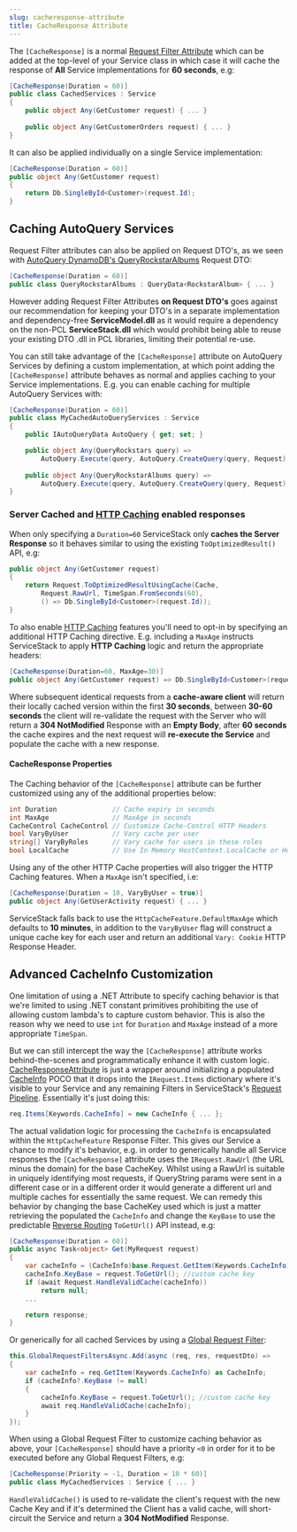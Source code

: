 ```yaml
---
slug: cacheresponse-attribute
title: CacheResponse Attribute
---
```


The `[CacheResponse]` is a normal [Request Filter Attribute](/filter-attributes)
which can be added at the top-level of your Service class in which case it will cache the response of 
**All** Service implementations for **60 seconds**, e.g:

```csharp
[CacheResponse(Duration = 60)]
public class CachedServices : Service 
{ 
    public object Any(GetCustomer request) { ... }
    
    public object Any(GetCustomerOrders request) { ... }
}
```

It can also be applied individually on a single Service implementation:

```csharp
[CacheResponse(Duration = 60)]
public object Any(GetCustomer request)
{
    return Db.SingleById<Customer>(request.Id);
}
```

## Caching AutoQuery Services

Request Filter attributes can also be applied on Request DTO's, as we seen with [AutoQuery DynamoDB's QueryRockstarAlbums](/autoquery-dynamodb#caching-autoquery-services) Request DTO:

```csharp
[CacheResponse(Duration = 60)]
public class QueryRockstarAlbums : QueryData<RockstarAlbum> { ... }
```

However adding Request Filter Attributes **on Request DTO's** goes against our recommendation for keeping 
your DTO's in a separate implementation and dependency-free **ServiceModel.dll** as it would require a 
dependency on the non-PCL **ServiceStack.dll** which would prohibit being able to reuse your existing 
DTO .dll in PCL libraries, limiting their potential re-use.

You can still take advantage of the `[CacheResponse]` attribute on AutoQuery Services by defining
a custom implementation, at which point adding the `[CacheResponse]` attribute behaves as normal and 
applies caching to your Service implementations. E.g. you can enable caching for multiple AutoQuery 
Services with:

```csharp
[CacheResponse(Duration = 60)]
public class MyCachedAutoQueryServices : Service 
{
    public IAutoQueryData AutoQuery { get; set; }

    public object Any(QueryRockstars query) =>
        AutoQuery.Execute(query, AutoQuery.CreateQuery(query, Request), Request);
    
    public object Any(QueryRockstarAlbums query) =>
        AutoQuery.Execute(query, AutoQuery.CreateQuery(query, Request), Request);
}
```

### Server Cached and [HTTP Caching](/http-caching) enabled responses

When only specifying a `Duration=60` ServiceStack only **caches the Server Response** so it behaves similar
to using the existing `ToOptimizedResult()` API, e.g:

```csharp
public object Any(GetCustomer request)
{
    return Request.ToOptimizedResultUsingCache(Cache, 
        Request.RawUrl, TimeSpan.FromSeconds(60), 
        () => Db.SingleById<Customer>(request.Id));
}
```

To also enable [HTTP Caching](/http-caching) features you'll need to opt-in by specifying an additional HTTP Caching directive. 
E.g. including a `MaxAge` instructs ServiceStack to apply **HTTP Caching** logic and return the appropriate headers:

```csharp
[CacheResponse(Duration=60, MaxAge=30)]
public object Any(GetCustomer request) => Db.SingleById<Customer>(request.Id);
```

Where subsequent identical requests from a **cache-aware client** will return their locally cached version 
within the first **30 seconds**, between **30-60 seconds** the client will re-validate the request with the 
Server who will return a **304 NotModified** Response with an **Empty Body**, after **60 seconds** the cache 
expires and the next request will **re-execute the Service** and populate the cache with a new response.

#### CacheResponse Properties

The Caching behavior of the `[CacheResponse]` attribute can be further customized using any of the 
additional properties below:

```csharp        
int Duration              // Cache expiry in seconds
int MaxAge                // MaxAge in seconds
CacheControl CacheControl // Customize Cache-Control HTTP Headers
bool VaryByUser           // Vary cache per user
string[] VaryByRoles      // Vary cache for users in these roles
bool LocalCache           // Use In Memory HostContext.LocalCache or HostContext.Cache
```

Using any of the other HTTP Cache properties will also trigger the HTTP Caching features. 
When a `MaxAge` isn't specified, i.e:

```csharp
[CacheResponse(Duration = 10, VaryByUser = true)]
public object Any(GetUserActivity request) { ... }
```

ServiceStack falls back to use the `HttpCacheFeature.DefaultMaxAge` which defaults to **10 minutes**, 
in addition to the `VaryByUser` flag will construct a unique cache key for each user and return an additional 
`Vary: Cookie` HTTP Response Header.

## Advanced CacheInfo Customization

One limitation of using a .NET Attribute to specify caching behavior is that we're limited to using 
.NET constant primitives prohibiting the use of allowing custom lambda's to capture custom behavior. 
This is also the reason why we need to use `int` for `Duration` and `MaxAge` instead of a more appropriate 
`TimeSpan`.

But we can still intercept the way the `[CacheResponse]` attribute works behind-the-scenes and programmatically 
enhance it with custom logic. 
[CacheResponseAttribute](https://github.com/ServiceStack/ServiceStack/blob/master/src/ServiceStack/CacheResponseAttribute.cs)
is just a wrapper around initializing a populated 
[CacheInfo](https://github.com/ServiceStack/ServiceStack/blob/master/src/ServiceStack/CacheInfo.cs) POCO
that it drops into the `IRequest.Items` dictionary where it's visible to your Service and any remaining Filters 
in ServiceStack's [Request Pipeline](/order-of-operations). 
Essentially it's just doing this:

```csharp
req.Items[Keywords.CacheInfo] = new CacheInfo { ... };
```

The actual validation logic for processing the `CacheInfo` is encapsulated within the `HttpCacheFeature` 
Response Filter. This gives our Service a chance to modify it's behavior, e.g. in order to generically
handle all Service responses the `[CacheResponse]` attribute uses the `IRequest.RawUrl` 
(the URL minus the domain) for the base CacheKey. Whilst using a RawUrl is suitable in uniquely identifying 
most requests, if QueryString params were sent in a different case or in a different order it would generate 
a different url and multiple caches for essentially the same request. We can remedy this behavior by changing 
the base CacheKey used which is just a matter retrieving the populated the `CacheInfo` and change the 
`KeyBase` to use the predictable [Reverse Routing](/routing#reverse-routing)
`ToGetUrl()` API instead, e.g:

```csharp
[CacheResponse(Duration = 60)]
public async Task<object> Get(MyRequest request)
{
    var cacheInfo = (CacheInfo)base.Request.GetItem(Keywords.CacheInfo);
    cacheInfo.KeyBase = request.ToGetUrl(); //custom cache key
    if (await Request.HandleValidCache(cacheInfo))
        return null;
    ...

    return response;
}
```

Or generically for all cached Services by using a [Global Request Filter](/request-and-response-filters):

```csharp
this.GlobalRequestFiltersAsync.Add(async (req, res, requestDto) =>
{
    var cacheInfo = req.GetItem(Keywords.CacheInfo) as CacheInfo;
    if (cacheInfo?.KeyBase != null)
    {
        cacheInfo.KeyBase = request.ToGetUrl(); //custom cache key
        await req.HandleValidCache(cacheInfo);
    }
});
```

When using a Global Request Filter to customize caching behavior as above, your `[CacheResponse]` should have a priority `<0` in order for it to be executed before any Global Request Filters, e.g:

```csharp
[CacheResponse(Priority = -1, Duration = 10 * 60)]
public class MyCachedServices : Service { ... }
```

`HandleValidCache()` is used to re-validate the client's request with the new Cache Key and if it's determined
the Client has a valid cache, will short-circuit the Service and return a **304 NotModified** Response.

